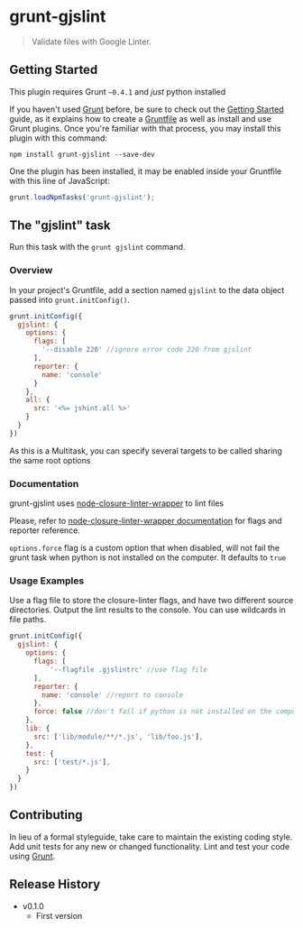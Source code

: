 # grunt-gjslint

> Validate files with Google Linter.

## Getting Started
This plugin requires Grunt `~0.4.1` and *just* python installed

If you haven't used [Grunt](http://gruntjs.com/) before, be sure to check out the [Getting Started](http://gruntjs.com/getting-started) guide, as it explains how to create a [Gruntfile](http://gruntjs.com/sample-gruntfile) as well as install and use Grunt plugins. Once you're familiar with that process, you may install this plugin with this command:

```shell
npm install grunt-gjslint --save-dev
```

One the plugin has been installed, it may be enabled inside your Gruntfile with this line of JavaScript:

```js
grunt.loadNpmTasks('grunt-gjslint');
```

## The "gjslint" task
Run this task with the `grunt gjslint` command.

### Overview
In your project's Gruntfile, add a section named `gjslint` to the data object passed into `grunt.initConfig()`.

```js
grunt.initConfig({
  gjslint: {
    options: {
      flags: [
        '--disable 220' //ignore error code 220 from gjslint
      ],
      reporter: {
        name: 'console'
      }
    },
    all: {
      src: '<%= jshint.all %>'
    }
  }
})
```

As this is a Multitask, you can specify several targets to be called sharing the same root options

### Documentation
grunt-gjslint uses [node-closure-linter-wrapper](https://github.com/jmendiara/node-closure-linter-wrapper)
to lint files

Please, refer to [node-closure-linter-wrapper documentation](https://github.com/jmendiara/node-closure-linter-wrapper)
for flags and reporter reference.

`options.force` flag is a custom option that when disabled, will not fail the grunt task when python is not installed on
the computer. It defaults to `true`


### Usage Examples

Use a flag file to store the closure-linter flags, and have two different source directories.
Output the lint results to the console. You can use wildcards in file paths.

```js
grunt.initConfig({
  gjslint: {
    options: {
      flags: [
          '--flagfile .gjslintrc' //use flag file
      ],
      reporter: {
        name: 'console' //report to console
      },
      force: false //don't fail if python is not installed on the computer
    },
    lib: {
      src: ['lib/module/**/*.js', 'lib/foo.js'],
    },
    test: {
      src: ['test/*.js'],
    }
  }
})
```



## Contributing
In lieu of a formal styleguide, take care to maintain the existing coding style. Add unit tests for any new or changed functionality. Lint and test your code using [Grunt](http://gruntjs.com/).

## Release History
* v0.1.0 
  * First version

